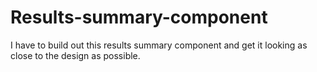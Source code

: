 # Results-summary-component
I have to build out this results summary component and get it looking as close to the design as possible.
